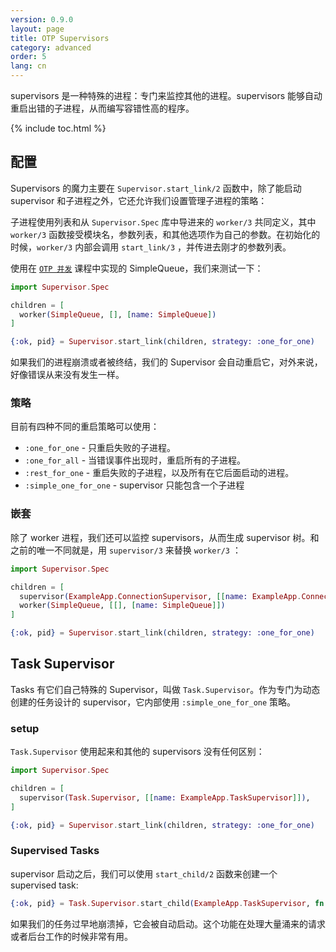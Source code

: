 ```yaml
---
version: 0.9.0
layout: page
title: OTP Supervisors
category: advanced
order: 5
lang: cn
---
```


supervisors 是一种特殊的进程：专门来监控其他的进程。supervisors 能够自动重启出错的子进程，从而编写容错性高的程序。

{% include toc.html %}

## 配置
Supervisors 的魔力主要在 `Supervisor.start_link/2` 函数中，除了能启动 supervisor 和子进程之外，它还允许我们设置管理子进程的策略：

子进程使用列表和从 `Supervisor.Spec` 库中导进来的 `worker/3` 共同定义，其中 `worker/3` 函数接受模块名，参数列表，和其他选项作为自己的参数。在初始化的时候，`worker/3` 内部会调用 `start_link/3` ，并传进去刚才的参数列表。

使用在 [`OTP 并发`](../../advanced/otp-concurrency) 课程中实现的 SimpleQueue，我们来测试一下：

```elixir
import Supervisor.Spec

children = [
  worker(SimpleQueue, [], [name: SimpleQueue])
]

{:ok, pid} = Supervisor.start_link(children, strategy: :one_for_one)
```

如果我们的进程崩溃或者被终结，我们的 Supervisor 会自动重启它，对外来说，好像错误从来没有发生一样。

### 策略
目前有四种不同的重启策略可以使用：

- `:one_for_one` - 只重启失败的子进程。
- `:one_for_all` - 当错误事件出现时，重启所有的子进程。
- `:rest_for_one` - 重启失败的子进程，以及所有在它后面启动的进程。
- `:simple_one_for_one` - supervisor 只能包含一个子进程

### 嵌套
除了 worker 进程，我们还可以监控 supervisors，从而生成 supervisor 树。和之前的唯一不同就是，用 `supervisor/3` 来替换 `worker/3` ：

```elixir
import Supervisor.Spec

children = [
  supervisor(ExampleApp.ConnectionSupervisor, [[name: ExampleApp.ConnectionSupervisor]]),
  worker(SimpleQueue, [[], [name: SimpleQueue]])
]

{:ok, pid} = Supervisor.start_link(children, strategy: :one_for_one)
```

## Task Supervisor
Tasks 有它们自己特殊的 Supervisor，叫做 `Task.Supervisor`。作为专门为动态创建的任务设计的 supervisor，它内部使用 `:simple_one_for_one` 策略。

### setup
`Task.Supervisor` 使用起来和其他的 supervisors 没有任何区别：

```elixir
import Supervisor.Spec

children = [
  supervisor(Task.Supervisor, [[name: ExampleApp.TaskSupervisor]]),
]

{:ok, pid} = Supervisor.start_link(children, strategy: :one_for_one)
```

### Supervised Tasks
supervisor 启动之后，我们可以使用 `start_child/2` 函数来创建一个 supervised task:

```elixir
{:ok, pid} = Task.Supervisor.start_child(ExampleApp.TaskSupervisor, fn -> background_work end)
```

如果我们的任务过早地崩溃掉，它会被自动启动。这个功能在处理大量涌来的请求或者后台工作的时候非常有用。
